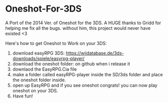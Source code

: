 # Oneshot-For-3DS
A Port of the 2014 Ver. of Oneshot for the 3DS. A HUGE thanks to Gridd for helping me fix all the bugs. without him, this project would never have existed &lt;3

Here's how to get Oneshot to Work on your 3DS:
1. download easyRPG 3DS:
https://wiidatabase.de/3ds-downloads/spiele/easyrpg-player/
2. download the oneshot folder: on github when i release it
3. downlaod the EasyRPG.Cia file
4. make a folder called easyRPG-player inside the SD/3ds folder and place
the oneshot folder inside.
5. open up EasyRPG and if you see oneshot congrats! you can now play
oneshot on your 3DS.
6. Have fun!
